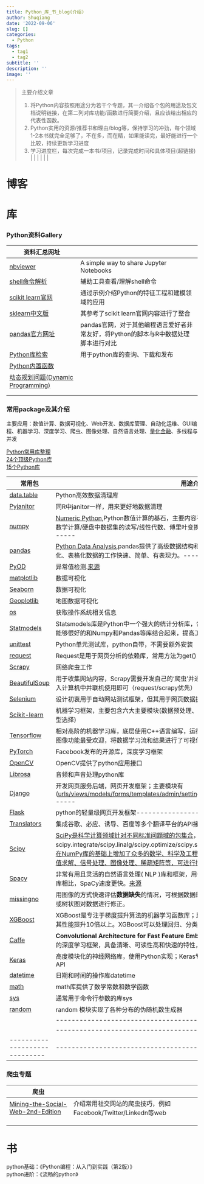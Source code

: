 ```yaml
---
title: Python_库_书_blog(介绍)
author: Shuqiang
date: '2022-09-06'
slug: []
categories:
  - Python
tags:
  - tag1
  - tag2
subtitle: ''
description: ''
image: ''
---
```




> 主要介绍文章
> 1. 将Python内容按照用途分为若干个专题，其一介绍各个包的用途及包文档说明链接，在第二列对库功能/函数进行简要介绍，且应该给出相应的代表性函数。
> 2. Python实用的资源/推荐书和理由/blog等，保持学习的冲劲，每个领域1-2本书就完全足够了，不在多，而在精，如果能读完，最好能进行一个比较，持续更新学习进度
> 3. 学习进度栏，每次完成一本书/项目，记录完成时间和具体项目(超链接)
> | []()                                                      |  []()                                                       |
> | []()                                                      | []()                                         |


# 博客


# 库

### Python资料Gallery

| **资料汇总网址**                                     |                          |
| -----------------------------                        |  ---------------------   |
| [nbviewer](https://nbviewer.org/)                        | A simple way to share Jupyter Notebooks|输入URL等信息，可在线浏览ipynb信息，例如Github中的ipynb文件   |
| [shell命令解析](https://explainshell.com/)                        | 辅助工具查看/理解shell命令  |
| [scikit learn官网](https://scikit-learn.org/stable/index.html)    | 通过示例介绍Python的特征工程和建模领域的应用  |
| [sklearn中文版](https://www.scikitlearn.com.cn/) | 其参考了scikit learn官网内容进行了整合   |
| [pandas官方网址](https://pandas.pydata.org/pandas-docs/stable/getting_started/comparison/comparison_with_r.html#compare-with-r) | pandas官网，对于其他编程语言爱好者非常友好，将Python的脚本与R中数据处理脚本进行对比  |
| [Python库检索](https://pypi.org/) | 用于python库的查询、下载和发布  |
| [Python内置函数](https://docs.python.org/zh-cn/3/library/functions.html) |   |
| [动态规划问题(Dynamic Programming)](https://oi-wiki.org/dp/) |   |
| []()                        |   |
| []()                        |   |



### 常用package及其介绍

主要应用：数值计算、数据可视化、Web开发、数据库管理、自动化运维、GUI编程、机器学习、深度学习、爬虫、图像处理、自然语言处理、[量化金融](https://space.bilibili.com/389455044/channel/series)、多线程与并发

[Python常用库整理](https://zhuanlan.zhihu.com/p/21563130)  
[24个顶级Python库](https://zhuanlan.zhihu.com/p/76112940)  
[15个Python库](https://zhuanlan.zhihu.com/p/469139128)  
[]()  

| 常用包                            | 用途介绍                             |
|-----------------------------------|-------------------------------------|
| [data.table](https://atrebas.github.io/post/2020-06-14-datatable-pandas/) | Python高效数据清理库 |
| [Pyjanitor](https://blog.csdn.net/bf02jgtrs00xktcx/article/details/108067390) | 同R中janitor一样，用来更好地数据清理 |
| [numpy]()                              | [Numeric Python](https://zhuanlan.zhihu.com/p/382110229),Python数值计算的基石，主要内容有：快速高效的多维数组对象ndarray/基于元素的数学计算/硬盘中数据集的读写/线性代数、傅里叶变换等------------------------------------ |
| [pandas]()                              | [Python Data Analysis](https://zhuanlan.zhihu.com/p/382110229),pandas提供了高级数据结构和函数，这些数据结构和函数的设计使得利用结构化、表格化数据的工作快速、简单、有表现力。------------------------------------ |
| [PyOD]()                              | 异常值检测.[来源](https://zhuanlan.zhihu.com/p/76112940) |
| [matplotlib]()                              | 数据可视化 |
| [Seaborn]()                              | 数据可视化 |
| [Geoplotlib]()                              | 地图数据可视化 |
| [os]()                              | 获取操作系统相关信息 |
| [Statmodels]()                              | Statsmodels库是Python中一个强大的统计分析库，包含假设检验、回归分析、时间序列分析等功能，能够很好的和Numpy和Pandas等库结合起来，提高工作效率。 |
| [unittest](https://www.bilibili.com/video/BV1Sd4y1a7Us?p=36&vd_source=ded60bf71a923854104861c4f0757962) | Python单元测试库，python自带，不需要额外安装 |
| [request]()                              | Request是用于网页分析的依赖库，常用方法为get() |
| [Scrapy]()                              | 网络爬虫工作 |
| [BeautifulSoup]()                              | 用于收集网站内容，Scrapy需要开发自己的‘爬虫’并通过命令操作，而BeautifulSoup只需将其功能导入计算机中并联机使用即可（request/scrapy优先） |
| [Selenium]()                              | 设计初衷用于自动网站测试框架，但其用于网页数据抓取工具的效果极佳 |
| [Scikit-learn]()                              | 机器学习框架，主要包含六大主要模块(数据预处理、维度缩减、数据回归、数据分类、数据聚类、模型选择) |
| [Tensorflow]()                              | 相对高阶的机器学习库，底层使用C++语言编写，运行效率得到了保证；？？Tensorboard上的数据流图像功能最受欢迎，将数据学习流和结果进行了可视化处理； |
| [PyTorch]()                              | Facebook发布的开源库，深度学习框架 |
| [OpenCV]()                              | OpenCV提供了python应用接口 |
| [Librosa]()                              | 音频和声音处理python库 |
| [Django]()                              | 开发网页服务后端，网页开发框架；主要模块有([urls/views/models/forms/templates/admin/settings](https://www.jianshu.com/p/4302f5052b2e))------------------------------------ |
| [Flask]()                              | python的轻量级网页开发框架------------------------------------ |
| [Translators]()                              | 集成谷歌、必应、诱导、百度等多个翻译平台的API接口 |
| [Scipy]()                              | [SciPy是科学计算领域针对不同标准问题域的包集合](https://zhuanlan.zhihu.com/p/382110229)，主要内容有scipy.integrate/scipy.linalg/scipy.optimize/scipy.signal/scipy.sparse/scipy.special/scipy.stats/；[在NumPy库的基础上增加了众多的数学、科学及工程计算中常用的库函数,如线性代数、常微分方程数值求解、信号处理、图像处理、稀疏矩阵等，可进行插值处理、信号滤波，以及使用C语言加速计算。](https://zhuanlan.zhihu.com/p/89477028) |
| [Spacy]()                              | 非常有用且灵活的自然语言处理( NLP )库和框架，用于清理创建模型的文本文档。与类似用途的其他库相比，SpaCy速度更快。[来源](https://zhuanlan.zhihu.com/p/76112940) |
| [missingno]()                              | 用图像的方式快速评估**数据缺失**的情况，可根据数据的完整度对数据进行排序或过滤，或者根据热度图或树状图对数据进行修正。 |
| [XGBoost]()                              | XGBoost是专注于梯度提升算法的机器学习函数库；比起同样实现了梯度提升算法的Scikit-Learn库，其性能提升10倍以上。XGBoost可以处理回归、分类和排序等多种任务。 |
| [Caffe]()                              | **Convolutional Architecture for Fast Feature Embedding**；是一个以表达式、速度和模块化为核心的深度学习框架，具备清晰、可读性高和快速的特性，在视频、图像处理方面应用较多。 |
| [Keras]()                              | 高度模块化的神经网络库，使用Python实现；Keras**专精于深度学习**，其提供了到目前为止最方便的API |
| [datetime]()                              | 日期和时间的操作库datetime |
| [math]()                              | math库提供了数学常数和数学函数 |
| [sys]()                              | 通常用于命令行参数的库sys |
| [random]()                              | random 模块实现了各种分布的伪随机数生成器 |
| []()                              | ------------------------------------ |
| []()                              | ------------------------------------ |
| -----------------------------                                             | ------------------------------------ |




### 爬虫专题

| **爬虫**                                             |                          |
| -----------------------------                        |  ---------------------   |
| [Mining-the-Social-Web-2nd-Edition](https://nbviewer.org/github/ptwobrussell/Mining-the-Social-Web-2nd-Edition/tree/master/ipynb/) | 介绍常用社交网站的爬虫技巧，例如Facebook/Twitter/Linkedn等web   |
| []()                        |   |
| []()                        |   |
| []()                        |   |



# 书

python基础：《Python编程：从入门到实践（第2版）》  
python进阶：《流畅的python》  

